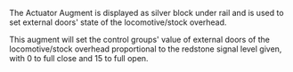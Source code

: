The Actuator Augment is displayed as silver block under rail and is used to set external doors' state of the locomotive/stock overhead.

This augment will set the control groups' value of external doors of the locomotive/stock overhead proportional to the redstone signal level given, with 0 to full close and 15 to full open.